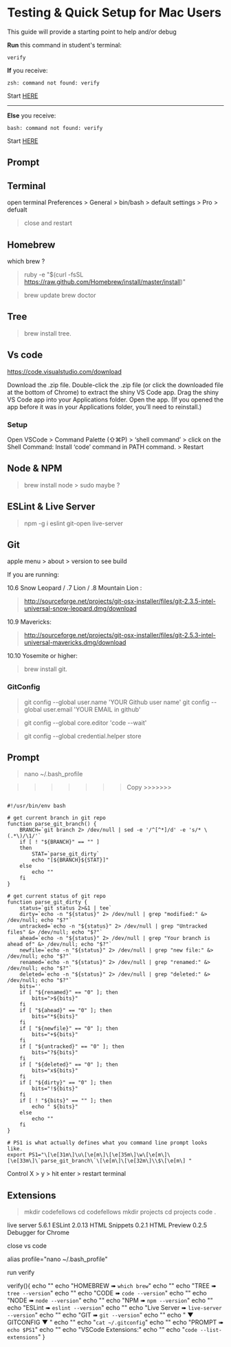 # Testing & Quick Setup for Mac Users

This guide will provide a starting point to help and/or debug

**Run** this command in student's terminal:

`verify`

**If** you receive:
```
zsh: command not found: verify
```

Start [HERE](../mac/terminal/zsh.md)

---

**Else** you receive:

```
bash: command not found: verify
```

Start [HERE](../mac/git/git-prompt.md)


## Prompt
## Terminal

open terminal
Preferences > General > bin/bash > default
settings > Pro > defualt
> close and restart

## Homebrew
which brew ? 

 > ruby -e "$(curl -fsSL https://raw.github.com/Homebrew/install/master/install)"

 > brew update
 > brew doctor

## Tree
 > brew install tree. 

## Vs code 
https://code.visualstudio.com/download

Download the .zip file.
Double-click the .zip file (or click the downloaded file at the bottom of Chrome) to extract the shiny VS Code app.
Drag the shiny VS Code app into your Applications folder.
Open the app. (If you opened the app before it was in your Applications folder, you’ll need to reinstall.)

### Setup 
Open VSCode > Command Palette (⇧⌘P) > ‘shell command’ > click on the Shell Command: Install ‘code’ command in PATH command. > Restart 

## Node & NPM
 > brew install node  > sudo maybe ?

## ESLint & Live Server
 > npm -g i eslint git-open live-server

## Git
apple menu > about > version to see build

If you are running:

10.6 Snow Leopard / .7 Lion / .8 Mountain Lion : 
 > http://sourceforge.net/projects/git-osx-installer/files/git-2.3.5-intel-universal-snow-leopard.dmg/download

10.9 Mavericks: 
 > http://sourceforge.net/projects/git-osx-installer/files/git-2.5.3-intel-universal-mavericks.dmg/download

10.10 Yosemite or higher:
 > brew install git.

### GitConfig
 > git config --global user.name 'YOUR Github user name'
 > git config --global user.email 'YOUR EMAIL in github'

 > git config --global core.editor 'code --wait'

 > git config --global credential.helper store

## Prompt
 > nano ~/.bash_profile

>>>>>>> Copy >>>>>>>

```

#!/usr/bin/env bash

# get current branch in git repo
function parse_git_branch() {
	BRANCH=`git branch 2> /dev/null | sed -e '/^[^*]/d' -e 's/* \(.*\)/\1/'`
	if [ ! "${BRANCH}" == "" ]
	then
		STAT=`parse_git_dirty`
		echo "[${BRANCH}${STAT}]"
	else
		echo ""
	fi
}

# get current status of git repo
function parse_git_dirty {
	status=`git status 2>&1 | tee`
	dirty=`echo -n "${status}" 2> /dev/null | grep "modified:" &> /dev/null; echo "$?"`
	untracked=`echo -n "${status}" 2> /dev/null | grep "Untracked files" &> /dev/null; echo "$?"`
	ahead=`echo -n "${status}" 2> /dev/null | grep "Your branch is ahead of" &> /dev/null; echo "$?"`
	newfile=`echo -n "${status}" 2> /dev/null | grep "new file:" &> /dev/null; echo "$?"`
	renamed=`echo -n "${status}" 2> /dev/null | grep "renamed:" &> /dev/null; echo "$?"`
	deleted=`echo -n "${status}" 2> /dev/null | grep "deleted:" &> /dev/null; echo "$?"`
	bits=''
	if [ "${renamed}" == "0" ]; then
		bits=">${bits}"
	fi
	if [ "${ahead}" == "0" ]; then
		bits="*${bits}"
	fi
	if [ "${newfile}" == "0" ]; then
		bits="+${bits}"
	fi
	if [ "${untracked}" == "0" ]; then
		bits="?${bits}"
	fi
	if [ "${deleted}" == "0" ]; then
		bits="x${bits}"
	fi
	if [ "${dirty}" == "0" ]; then
		bits="!${bits}"
	fi
	if [ ! "${bits}" == "" ]; then
		echo " ${bits}"
	else
		echo ""
	fi
}

# PS1 is what actually defines what you command line prompt looks like.
export PS1="\[\e[31m\]\u\[\e[m\]\[\e[35m\]\w\[\e[m\]\[\e[33m\]\`parse_git_branch\`\[\e[m\]\[\e[32m\]\\$\[\e[m\] "

```
>>>>>>>>>>>>>>>>>>>>

Control X > y > hit enter > restart terminal

 ## Extensions

 > mkdir codefellows
 > cd codefellows
 > mkdir projects
 > cd projects
 > code .


live server 5.6.1
ESLint 2.0.13
HTML Snippets 0.2.1
HTML Preview 0.2.5
Debugger for Chrome

close vs code



alias profile="nano ~/.bash_profile"

run verify

verify(){
  echo ""
  echo "HOMEBREW ➠  `which brew`"
  echo ""
  echo "TREE ➠  `tree --version`"
  echo ""
  echo "CODE ➠  `code --version`"
  echo ""
  echo "NODE ➠  `node --version`"
  echo ""
  echo "NPM ➠  `npm --version`"
  echo ""
  echo "ESLint ➠  `eslint --version`"
  echo ""
  echo "Live Server ➠  `live-server --version`"
  echo ""
  echo "GIT ➠  `git --version`"
  echo ""
  echo " ▼ GITCONFIG ▼ "
  echo ""
  echo "`cat ~/.gitconfig`"
  echo ""
  echo "PROMPT ➠  `echo $PS1`"
  echo ""
  echo "VSCode Extensions:"
  echo ""
  echo "`code --list-extensions`"
}
```